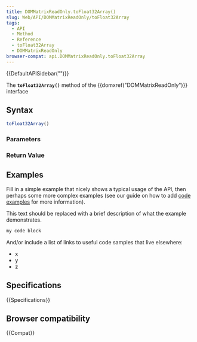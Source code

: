 ```yaml
---
title: DOMMatrixReadOnly.toFloat32Array()
slug: Web/API/DOMMatrixReadOnly/toFloat32Array
tags:
  - API
  - Method
  - Reference
  - toFloat32Array
  - DOMMatrixReadOnly
browser-compat: api.DOMMatrixReadOnly.toFloat32Array
---
```

{{DefaultAPISidebar("")}}

The **`toFloat32Array()`** method of the {{domxref("DOMMatrixReadOnly")}} interface 

## Syntax

```js
toFloat32Array()
```

### Parameters



### Return Value



## Examples

Fill in a simple example that nicely shows a typical usage of the API, then perhaps some more complex examples (see our guide on how to add [code examples](/en-US/docs/MDN/Contribute/Structures/Code_examples) for more information).

This text should be replaced with a brief description of what the example demonstrates.

```js
my code block
```

And/or include a list of links to useful code samples that live elsewhere:

*   x
*   y
*   z

## Specifications

{{Specifications}}

## Browser compatibility

{{Compat}}

